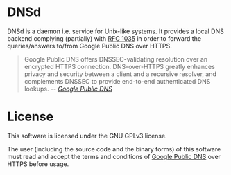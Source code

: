 # DNSd

DNSd is a daemon i.e. service for Unix-like systems. It provides a local DNS backend complying (partially) with [RFC 1035](https://www.ietf.org/rfc/rfc1035.txt) in order to forward the queries/answers to/from Google Public DNS over HTTPS.

> Google Public DNS offers DNSSEC-validating resolution over an encrypted HTTPS connection. DNS-over-HTTPS greatly enhances privacy and security between a client and a recursive resolver, and complements DNSSEC to provide end-to-end authenticated DNS lookups.
> -- <cite>[Google Public DNS](https://developers.google.com/speed/public-dns/docs/dns-over-https)</cite>

# License

This software is licensed under the GNU GPLv3 license.

The user (including the source code and the binary forms) of this software must read and accept the terms and conditions of [Google Public DNS](https://developers.google.com/speed/public-dns/docs/dns-over-https) over HTTPS before usage.
